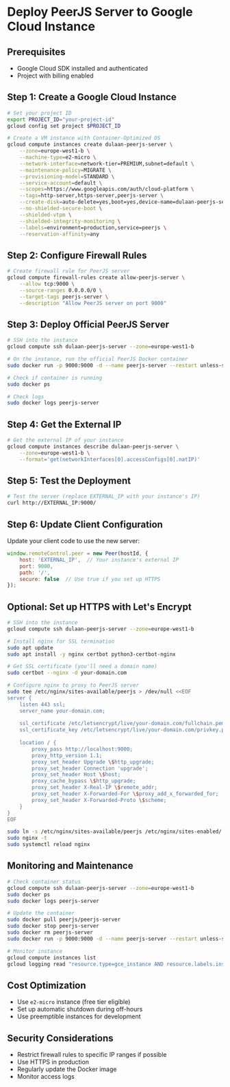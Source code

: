 # Deploy PeerJS Server to Google Cloud Instance

## Prerequisites
- Google Cloud SDK installed and authenticated
- Project with billing enabled

## Step 1: Create a Google Cloud Instance

```bash
# Set your project ID
export PROJECT_ID="your-project-id"
gcloud config set project $PROJECT_ID

# Create a VM instance with Container-Optimized OS
gcloud compute instances create dulaan-peerjs-server \
    --zone=europe-west1-b \
    --machine-type=e2-micro \
    --network-interface=network-tier=PREMIUM,subnet=default \
    --maintenance-policy=MIGRATE \
    --provisioning-model=STANDARD \
    --service-account=default \
    --scopes=https://www.googleapis.com/auth/cloud-platform \
    --tags=http-server,https-server,peerjs-server \
    --create-disk=auto-delete=yes,boot=yes,device-name=dulaan-peerjs-server,image=projects/cos-cloud/global/images/family/cos-stable,mode=rw,size=10,type=pd-balanced \
    --no-shielded-secure-boot \
    --shielded-vtpm \
    --shielded-integrity-monitoring \
    --labels=environment=production,service=peerjs \
    --reservation-affinity=any
```

## Step 2: Configure Firewall Rules

```bash
# Create firewall rule for PeerJS server
gcloud compute firewall-rules create allow-peerjs-server \
    --allow tcp:9000 \
    --source-ranges 0.0.0.0/0 \
    --target-tags peerjs-server \
    --description "Allow PeerJS server on port 9000"
```

## Step 3: Deploy Official PeerJS Server

```bash
# SSH into the instance
gcloud compute ssh dulaan-peerjs-server --zone=europe-west1-b

# On the instance, run the official PeerJS Docker container
sudo docker run -p 9000:9000 -d --name peerjs-server --restart unless-stopped peerjs/peerjs-server

# Check if container is running
sudo docker ps

# Check logs
sudo docker logs peerjs-server
```

## Step 4: Get the External IP

```bash
# Get the external IP of your instance
gcloud compute instances describe dulaan-peerjs-server \
    --zone=europe-west1-b \
    --format='get(networkInterfaces[0].accessConfigs[0].natIP)'
```

## Step 5: Test the Deployment

```bash
# Test the server (replace EXTERNAL_IP with your instance's IP)
curl http://EXTERNAL_IP:9000/
```

## Step 6: Update Client Configuration

Update your client code to use the new server:

```javascript
window.remoteControl.peer = new Peer(hostId, {
    host: 'EXTERNAL_IP',  // Your instance's external IP
    port: 9000,
    path: '/',
    secure: false  // Use true if you set up HTTPS
});
```

## Optional: Set up HTTPS with Let's Encrypt

```bash
# SSH into the instance
gcloud compute ssh dulaan-peerjs-server --zone=europe-west1-b

# Install nginx for SSL termination
sudo apt update
sudo apt install -y nginx certbot python3-certbot-nginx

# Get SSL certificate (you'll need a domain name)
sudo certbot --nginx -d your-domain.com

# Configure nginx to proxy to PeerJS server
sudo tee /etc/nginx/sites-available/peerjs > /dev/null <<EOF
server {
    listen 443 ssl;
    server_name your-domain.com;
    
    ssl_certificate /etc/letsencrypt/live/your-domain.com/fullchain.pem;
    ssl_certificate_key /etc/letsencrypt/live/your-domain.com/privkey.pem;
    
    location / {
        proxy_pass http://localhost:9000;
        proxy_http_version 1.1;
        proxy_set_header Upgrade \$http_upgrade;
        proxy_set_header Connection 'upgrade';
        proxy_set_header Host \$host;
        proxy_cache_bypass \$http_upgrade;
        proxy_set_header X-Real-IP \$remote_addr;
        proxy_set_header X-Forwarded-For \$proxy_add_x_forwarded_for;
        proxy_set_header X-Forwarded-Proto \$scheme;
    }
}
EOF

sudo ln -s /etc/nginx/sites-available/peerjs /etc/nginx/sites-enabled/
sudo nginx -t
sudo systemctl reload nginx
```

## Monitoring and Maintenance

```bash
# Check container status
gcloud compute ssh dulaan-peerjs-server --zone=europe-west1-b
sudo docker ps
sudo docker logs peerjs-server

# Update the container
sudo docker pull peerjs/peerjs-server
sudo docker stop peerjs-server
sudo docker rm peerjs-server
sudo docker run -p 9000:9000 -d --name peerjs-server --restart unless-stopped peerjs/peerjs-server

# Monitor instance
gcloud compute instances list
gcloud logging read "resource.type=gce_instance AND resource.labels.instance_id=INSTANCE_ID"
```

## Cost Optimization

- Use `e2-micro` instance (free tier eligible)
- Set up automatic shutdown during off-hours
- Use preemptible instances for development

## Security Considerations

- Restrict firewall rules to specific IP ranges if possible
- Use HTTPS in production
- Regularly update the Docker image
- Monitor access logs